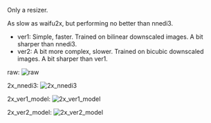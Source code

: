 Only a resizer.

As slow as waifu2x, but performing no better than nnedi3.

- ver1: Simple, faster. Trained on bilinear downscaled images. A bit sharper than nnedi3.
- ver2: A bit more complex, slower. Trained on bicubic downscaled images. A bit sharper than ver1.

raw: 
![raw](https://github.com/user-attachments/assets/7192a185-f095-4115-a6ec-ce06e43244f5)

2x_nnedi3:
![2x_nnedi3](https://github.com/user-attachments/assets/612d273e-9702-4e25-af78-ad95ff2cbe40)

2x_ver1_model: 
![2x_ver1_model](https://github.com/user-attachments/assets/eb725666-3a2c-491d-92d9-a8e14a9a2149)

2x_ver2_model:
![2x_ver2_model](https://github.com/user-attachments/assets/f1b9b5cb-67c0-4981-bbfe-de0be5739c37)


